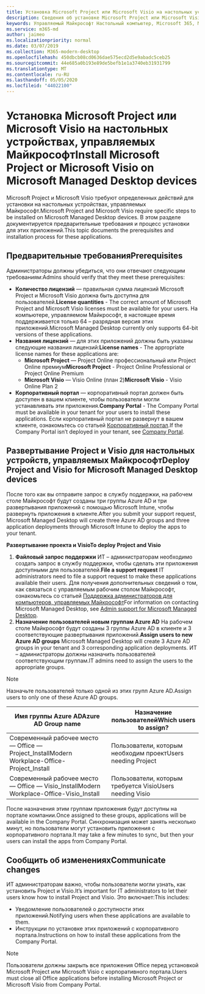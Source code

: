 ```yaml
---
title: Установка Microsoft Project или Microsoft Visio на настольных устройствах, управляемых Майкрософт
description: Сведения об установке Microsoft Project или Microsoft Visio на настольных устройствах, управляемых Майкрософт
keywords: Управляемый Майкрософт Настольный компьютер, Microsoft 365, Microsoft Project, Microsoft Visio
ms.service: m365-md
author: jaimeo
ms.localizationpriority: normal
ms.date: 03/07/2019
ms.collection: M365-modern-desktop
ms.openlocfilehash: 450dbcb08cd0636dae575ecd2d5e9abadc5ceb25
ms.sourcegitcommit: 44e685a0b193e89de5befb1e1a3740eb31931799
ms.translationtype: MT
ms.contentlocale: ru-RU
ms.lasthandoff: 05/05/2020
ms.locfileid: "44022100"
---
```

# <a name="install-microsoft-project-or-microsoft-visio-on-microsoft-managed-desktop-devices"></a><span data-ttu-id="09c48-104">Установка Microsoft Project или Microsoft Visio на настольных устройствах, управляемых Майкрософт</span><span class="sxs-lookup"><span data-stu-id="09c48-104">Install Microsoft Project or Microsoft Visio on Microsoft Managed Desktop devices</span></span>

<span data-ttu-id="09c48-105">Microsoft Project и Microsoft Visio требуют определенных действий для установки на настольных устройствах, управляемых Майкрософт.</span><span class="sxs-lookup"><span data-stu-id="09c48-105">Microsoft Project and Microsoft Visio require specific steps to be installed on Microsoft Managed Desktop devices.</span></span> <span data-ttu-id="09c48-106">В этом разделе документируется предварительные требования и процесс установки для этих приложений.</span><span class="sxs-lookup"><span data-stu-id="09c48-106">This topic documents the prerequisites and installation process for these applications.</span></span>

## <a name="prerequisites"></a><span data-ttu-id="09c48-107">Предварительные требования</span><span class="sxs-lookup"><span data-stu-id="09c48-107">Prerequisites</span></span>

<span data-ttu-id="09c48-108">Администраторы должны убедиться, что они отвечают следующим требованиям:</span><span class="sxs-lookup"><span data-stu-id="09c48-108">Admins should verify that they meet these prerequisites:</span></span>
- <span data-ttu-id="09c48-109">**Количество лицензий** — правильная сумма лицензий Microsoft Project и Microsoft Visio должна быть доступна для пользователей.</span><span class="sxs-lookup"><span data-stu-id="09c48-109">**License quantities** - The correct amount of Microsoft Project and Microsoft Visio licenses must be available for your users.</span></span> <span data-ttu-id="09c48-110">На компьютере, управляемом Майкрософт, в настоящее время поддерживается только 64 – разрядная версия этих приложений.</span><span class="sxs-lookup"><span data-stu-id="09c48-110">Microsoft Managed Desktop currently only supports 64-bit versions of these applications.</span></span> 
- <span data-ttu-id="09c48-111">**Названия лицензий** — для этих приложений должны быть указаны следующие названия лицензий:</span><span class="sxs-lookup"><span data-stu-id="09c48-111">**License names** - The appropriate license names for these applications are:</span></span>
    - <span data-ttu-id="09c48-112">**Microsoft Project** — Project Online профессиональный или Project Online премиум</span><span class="sxs-lookup"><span data-stu-id="09c48-112">**Microsoft Project** - Project Online Professional or Project Online Premium</span></span>
    - <span data-ttu-id="09c48-113">**Microsoft Visio** — Visio Online (план 2)</span><span class="sxs-lookup"><span data-stu-id="09c48-113">**Microsoft Visio** - Visio Online Plan 2</span></span>
- <span data-ttu-id="09c48-114">**Корпоративный портал** — корпоративный портал должен быть доступен в вашем клиенте, чтобы пользователи могли устанавливать эти приложения.</span><span class="sxs-lookup"><span data-stu-id="09c48-114">**Company Portal** -  The Company Portal must be available in your tenant for your users to install these applications.</span></span> <span data-ttu-id="09c48-115">Если корпоративный портал не развернут в вашем клиенте, ознакомьтесь со статьей [Корпоративный портал](company-portal.md).</span><span class="sxs-lookup"><span data-stu-id="09c48-115">If the Company Portal isn’t deployed in your tenant, see [Company Portal](company-portal.md).</span></span>

## <a name="deploy-project-and-visio-for-microsoft-managed-desktop-devices"></a><span data-ttu-id="09c48-116">Развертывание Project и Visio для настольных устройств, управляемых Майкрософт</span><span class="sxs-lookup"><span data-stu-id="09c48-116">Deploy Project and Visio for Microsoft Managed Desktop devices</span></span>
<span data-ttu-id="09c48-117">После того как вы отправите запрос в службу поддержки, на рабочем столе Майкрософт будут созданы три группы Azure AD и три развертывания приложений с помощью Microsoft Intune, чтобы развернуть приложения в клиенте.</span><span class="sxs-lookup"><span data-stu-id="09c48-117">After you submit your support request, Microsoft Managed Desktop will create three Azure AD groups and three application deployments through Microsoft Intune to deploy the apps to your tenant.</span></span>  

<span data-ttu-id="09c48-118">**Развертывание проекта и Visio**</span><span class="sxs-lookup"><span data-stu-id="09c48-118">**To deploy Project and Visio**</span></span>
1. <span data-ttu-id="09c48-119">**Файловый запрос поддержки** ИТ – администраторам необходимо создать запрос в службу поддержки, чтобы сделать эти приложения доступными для пользователей.</span><span class="sxs-lookup"><span data-stu-id="09c48-119">**File a support request** IT administrators need to file a support request to make these applications available their users.</span></span> <span data-ttu-id="09c48-120">Для получения дополнительных сведений о том, как связаться с управляемым рабочим столом Майкрософт, ознакомьтесь со статьей [Поддержка администраторов для компьютеров, управляемых Майкрософт](../working-with-managed-desktop/admin-support.md)</span><span class="sxs-lookup"><span data-stu-id="09c48-120">For information on contacting Microsoft Managed Desktop, see [Admin support for Microsoft Managed Desktop](../working-with-managed-desktop/admin-support.md).</span></span>
2. <span data-ttu-id="09c48-121">**Назначение пользователей новым группам Azure AD** На рабочем столе Майкрософт будут созданы 3 группы Azure AD в клиенте и 3 соответствующие развертывания приложений.</span><span class="sxs-lookup"><span data-stu-id="09c48-121">**Assign users to new Azure AD groups** Microsoft Managed Desktop will create 3 Azure AD groups in your tenant and 3 corresponding application deployments.</span></span> <span data-ttu-id="09c48-122">ИТ – администраторы должны назначить пользователей соответствующим группам.</span><span class="sxs-lookup"><span data-stu-id="09c48-122">IT admins need to assign the users to the appropriate groups.</span></span>

>[!NOTE]
><span data-ttu-id="09c48-123">Назначьте пользователей только одной из этих групп Azure AD.</span><span class="sxs-lookup"><span data-stu-id="09c48-123">Assign users to only one of these Azure AD groups.</span></span> 

<span data-ttu-id="09c48-124">Имя группы Azure AD</span><span class="sxs-lookup"><span data-stu-id="09c48-124">Azure AD Group name</span></span> | <span data-ttu-id="09c48-125">Назначение пользователей</span><span class="sxs-lookup"><span data-stu-id="09c48-125">Which users to assign?</span></span>   
 --- | ---
<span data-ttu-id="09c48-126">Современный рабочее место — Office — Project_Install</span><span class="sxs-lookup"><span data-stu-id="09c48-126">Modern Workplace-Office-Project_Install</span></span> | <span data-ttu-id="09c48-127">Пользователи, которым необходим проект</span><span class="sxs-lookup"><span data-stu-id="09c48-127">Users needing Project</span></span>
<span data-ttu-id="09c48-128">Современный рабочее место — Office — Visio_Install</span><span class="sxs-lookup"><span data-stu-id="09c48-128">Modern Workplace-Office-Visio_Install</span></span> | <span data-ttu-id="09c48-129">Пользователи, которым требуется Visio</span><span class="sxs-lookup"><span data-stu-id="09c48-129">Users needing Visio</span></span>

<span data-ttu-id="09c48-130">После назначения этим группам приложения будут доступны на портале компании.</span><span class="sxs-lookup"><span data-stu-id="09c48-130">Once assigned to these groups, applications will be available in the Company Portal.</span></span> <span data-ttu-id="09c48-131">Синхронизация может занять несколько минут, но пользователи могут установить приложения с корпоративного портала.</span><span class="sxs-lookup"><span data-stu-id="09c48-131">It may take a few minutes to sync, but then your users can install the apps from Company Portal.</span></span> 

## <a name="communicate-changes"></a><span data-ttu-id="09c48-132">Сообщить об изменениях</span><span class="sxs-lookup"><span data-stu-id="09c48-132">Communicate changes</span></span>
<span data-ttu-id="09c48-133">ИТ администраторам важно, чтобы пользователи могли узнать, как установить Project и Visio.</span><span class="sxs-lookup"><span data-stu-id="09c48-133">It’s important for IT administrators to let their users know how to install Project and Visio.</span></span> <span data-ttu-id="09c48-134">Это включает:</span><span class="sxs-lookup"><span data-stu-id="09c48-134">This includes:</span></span> 
- <span data-ttu-id="09c48-135">Уведомление пользователей о доступности этих приложений.</span><span class="sxs-lookup"><span data-stu-id="09c48-135">Notifying users when these applications are available to them.</span></span> 
- <span data-ttu-id="09c48-136">Инструкции по установке этих приложений с корпоративного портала.</span><span class="sxs-lookup"><span data-stu-id="09c48-136">Instructions on how to install these applications from the Company Portal.</span></span>

>[!NOTE]
><span data-ttu-id="09c48-137">Пользователи должны закрыть все приложения Office перед установкой Microsoft Project или Microsoft Visio с корпоративного портала.</span><span class="sxs-lookup"><span data-stu-id="09c48-137">Users must close all Office applications before installing Microsoft Project or Microsoft Visio from Company Portal.</span></span> 
